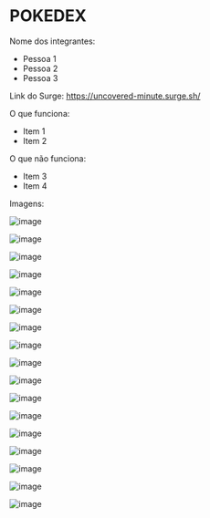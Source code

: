 # POKEDEX

Nome dos integrantes: 
- Pessoa 1
- Pessoa 2
- Pessoa 3

Link do Surge: https://uncovered-minute.surge.sh/

O que funciona:
- Item 1
- Item 2

O que não funciona: 
- Item 3
- Item 4

Imagens: 

![image](https://user-images.githubusercontent.com/94647334/157991248-7ca48c0c-beab-46b8-89bc-0a79a2bc4563.png)

![image](https://user-images.githubusercontent.com/94647334/157991378-4e44cc6d-c980-4d7d-86d4-75c07cc889aa.png)

![image](https://user-images.githubusercontent.com/94647334/157991524-1bf05aa7-a559-43f8-9762-89bc282a57fc.png)

![image](https://user-images.githubusercontent.com/94647334/157991940-b2738995-3f18-46be-8d51-c50aed255bc9.png)

![image](https://user-images.githubusercontent.com/94647334/157992018-da26308d-9271-4ba8-a8ea-d38577a1f9d7.png)

![image](https://user-images.githubusercontent.com/94647334/157992567-72b4635e-76d3-4604-aea8-01132794e889.png)

![image](https://user-images.githubusercontent.com/94647334/157992746-93a7a76a-1ebb-4d3c-887f-7ccbdbca069c.png)

![image](https://user-images.githubusercontent.com/94647334/157992885-bd21150d-44c0-45c8-9ba5-5504e6a54906.png)

![image](https://user-images.githubusercontent.com/94647334/157992926-365d2bc2-2c75-4b0a-9ad2-f71514c9ff31.png)

![image](https://user-images.githubusercontent.com/94647334/157993249-ecf28661-0260-4024-81e9-3604e3e6f490.png)

![image](https://user-images.githubusercontent.com/94647334/157993177-71009f8c-26cb-431e-9f7b-1b978ee8e113.png)

![image](https://user-images.githubusercontent.com/94647334/157993433-41b965f8-e7c8-479b-9b0c-6bb7974da3f1.png)

![image](https://user-images.githubusercontent.com/94647334/157993547-c3f96297-ad82-4473-adc1-c5c24f3b75e8.png)

![image](https://user-images.githubusercontent.com/94647334/157993619-5c934a89-9f4c-4e62-a826-80de1b40f2e3.png)

![image](https://user-images.githubusercontent.com/94647334/157993681-54895ccc-8f47-4627-a9c4-9c43eb747abf.png)

![image](https://user-images.githubusercontent.com/94647334/157993709-08a7d09d-b2e4-4bfd-8c26-0b1196455d74.png)

![image](https://user-images.githubusercontent.com/94647334/157993720-ea2960f7-0827-4ee8-b9ab-7c52ade68143.png)


